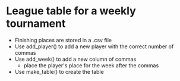 # League table for a weekly tournament
* Finishing places are stored in a .csv file
* Use add_player() to add a new player with the correct number of commas
* Use add_week() to add a new column of commas
    * place the player's place for the week after the commas
* Use make_table() to create the table